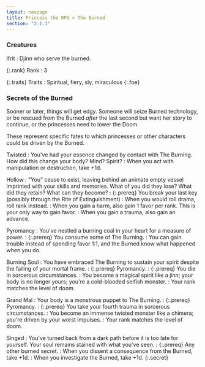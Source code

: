 ```yaml
---
layout: navpage
title: Princess the RPG > The Burned
section: "2.1.1"
---
```


### Creatures

Ifrit
: Djinn who serve the burned.

  {:.rank} Rank
  : 3

  {:.traits} Traits
  : Spiritual, fiery, sly, miraculous
{:.foe}



### Secrets of the Burned

Sooner or later, things will get edgy.
Someone will seize Burned technology,
or be rescued from the Burned _after_ the last second but want her story to continue, 
or the princesses need to lower the Doom.

These represent specific fates to which princesses or other characters could be driven by the Burned.

Twisted
: You've had your essence changed by contact with The Burning. How did this change your body? Mind? Spirit?
  : When you act with manipulation or destruction, take +1d.

Hollow
: "You" cease to exist, leaving behind an animate empty vessel imprinted with your skills and memories.
  What of you did they lose? What did they retain? What can they become?
  : {:.prereq} You break your last key (possibly through the Rite of Extinguishment)
  : When you would roll drama, roll rank instead.
  : When you gain a harm, also gain 1 favor per rank. This is your only way to gain favor.
  : When you gain a trauma, also gain an advance.

Pyromancy
: You've nestled a burning coal in your heart for a measure of power.
  : {:.prereq} You consume some of The Burning.
  : You can gain trouble instead of spending favor 1:1, and the Burned know what happened when you do.

Burning Soul
: You have embraced The Burning to sustain your spirit despite the failing of your mortal frame.
  : {:.prereq} Pyromancy.
  : {:.prereq} You die in sorcerous circumstances.
  : You become a magical spirit like a jinn; your body is no longer yours; you're a cold-blooded selfish monster.
  : Your rank matches the level of doom.

Grand Mal
: Your body is a monstrous puppet to The Burning.
  : {:.prereq} Pyromancy.
  : {:.prereq} You take your fourth trauma in sorcerous circumstances.
  : You become an immense twisted monster like a chimera; you're driven by your worst impulses.
  : Your rank matches the level of doom.

Singed
: You've turned back from a dark path before it is too late for yourself.
  Your soul remains stained with what you've seen.
  : {:.prereq} Any other burned secret.
  : When you dissent a consequence from the Burned, take +1d.
  : When you investigate the Burned, take +1d.
{:.secret}